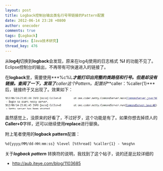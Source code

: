 ```yaml
---
layout: post
title: Logback控制台输出类名行号带链接的Pattern配置
date: 2012-06-14 23:28 +0800
author: onecoder
comments: true
tags: [Logback]
categories: [Java技术研究]
thread_key: 476
---
```

从**log4j**切换到**logback**会发现，原来在log4j使用的日志格式 ***%l*** 的功能不见了。Eclipse控制台的输出，不再带有可快速进入的链接了。

在**logback**里，需要使用***%c%L***才能打印出完整的类路径和行号。但是却没有链接。查阅了一下，发现了**caller**这个Pattern。配置好***caller：%caller{1}***后，链接终于又出现了。效果如下：

![](/images/post/logback-console-link/console.jpg)

虽然感觉上，没原来的好看了，不过好歹，这个功能是有了。如果你想去掉烦人的**Caller+0**字样，还可以继续使用**replace**进行替换。

附上笔者使用的**logback pattern**配置：

```xml
%d{yyyy/MM/dd-HH:mm:ss} %level [%thread] %caller{1} - %msg%n
```

关于***logback pattern*** 转换符的说明，我找到了这个帖子，说的还是比较详细的

- <a href="http://aub.iteye.com/blog/1103685" target="_blank">http://aub.iteye.com/blog/1103685</a>